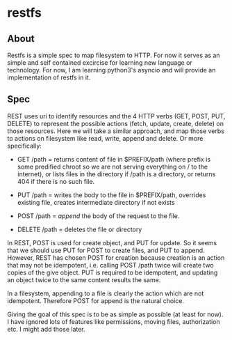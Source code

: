 # restfs

## About
Restfs is a simple spec to map filesystem to HTTP. For now it serves as an
simple and self contained excircise for learning new language or technology.
For now, I am learning python3's asyncio and will provide an implementation
of restfs in it.

## Spec
REST uses uri to identify resources and the 4 HTTP verbs
(GET, POST, PUT, DELETE) to represent the possible actions (fetch, update, create, delete)
on those resources. Here we will take a similar approach, and map those verbs
to actions on filesystem like read, write, append and delete. Or more specifically:

* GET /path = returns content of file in $PREFIX/path (where prefix is some predified
  chroot so we are not serving everything on / to the internet), or lists files in the
  directory if /path is a directory, or returns 404 if there is no such file.

* PUT /path = writes the body to the file in $PREFIX/path, overrides existing file,
  creates intermediate directory if not exists

* POST /path = _append_ the body of the request to the file.

* DELETE /path = deletes the file or directory

In REST, POST is used for create object, and PUT for update.
So it seems that we should use PUT for POST to create files, and PUT to append.
However, REST has chosen POST for creation because creation is an action that
may not be idempotent, i.e. calling POST /path twice will create two copies of the
give object. PUT is required to be idempotent, and updating an object twice to the
same content results the same.

In a filesystem, appending to a file is clearly the action which are not idempotent.
Therefore POST for append is the natural choice.

Giving the goal of this spec is to be as simple as possible (at least for now).
I have ignored lots of features like permissions, moving files, authorization
etc. I might add those later.
